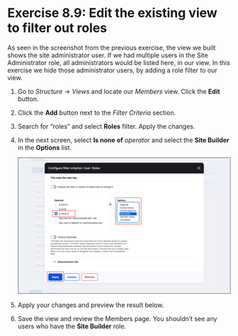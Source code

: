 # Exercise 8.9: Edit the existing view to filter out roles

As seen in the screenshot from the previous exercise, the view we built shows the site administrator user. If we had multiple users in the Site Administrator role, all administrators would be listed here, in our view. In this exercise we hide those administrator users, by adding a role filter to our view.

1. Go to _Structure_ → _Views_ and locate our _Members_ view. Click the **Edit** button.
2. Click the **Add** button next to the _Filter Criteria_ section.
3. Search for “roles” and select **Roles** filter. Apply the changes.
4. In the next screen, select **Is none of** _operator_ and select the **Site Builder** in the **Options** list.

    ![Image of Members Filter settings](../.gitbook/assets/Ex-8-9-Filter-Roles-1.png)
    
5. Apply your changes and preview the result below.
6. Save the view and review the Members page. You shouldn’t see any users who have the **Site Builder** role.
